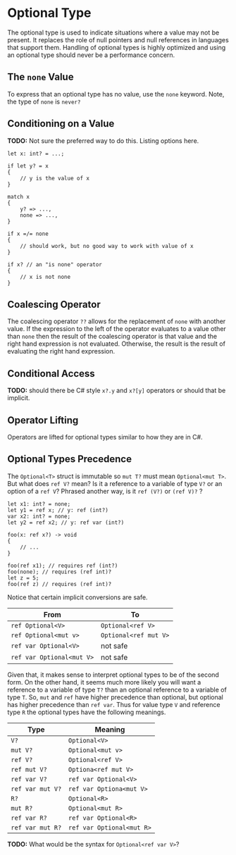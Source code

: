 # Optional Type

The optional type is used to indicate situations where a value may not be present. It replaces the role of null pointers and null references in languages that support them. Handling of optional types is highly optimized and using an optional type should never be a performance concern.

## The `none` Value

To express that an optional type has no value, use the `none` keyword. Note, the type of `none` is `never?`

## Conditioning on a Value

**TODO:** Not sure the preferred way to do this. Listing options here.

```adamant
let x: int? = ...;

if let y? = x
{
    // y is the value of x
}

match x
{
    y? => ...,
    none => ...,
}

if x =/= none
{
    // should work, but no good way to work with value of x
}

if x? // an "is none" operator
{
    // x is not none
}
```

## Coalescing Operator

The coalescing operator `??` allows for the replacement of `none` with another value. If the expression to the left of the operator evaluates to a value other than `none` then the result of the coalescing operator is that value and the right hand expression is not evaluated. Otherwise, the result is the result of evaluating the right hand expression.

## Conditional Access

**TODO:** should there be C# style `x?.y` and `x?[y]` operators or should that be implicit.

## Operator Lifting

Operators are lifted for optional types similar to how they are in C#.

## Optional Types Precedence

The `Optional<T>` struct is immutable so `mut T?` must mean `Optional<mut T>`. But what does `ref V?` mean? Is it a reference to a variable of type `V?` or an option of a `ref V`? Phrased another way, is it `ref (V?)` or `(ref V)?` ?

```adamant
let x1: int? = none;
let y1 = ref x; // y: ref (int?)
var x2: int? = none;
let y2 = ref x2; // y: ref var (int?)

foo(x: ref x?) -> void
{
    // ...
}

foo(ref x1); // requires ref (int?)
foo(none); // requires (ref int)?
let z = 5;
foo(ref z) // requires (ref int)?
```

Notice that certain implicit conversions are safe.

| From                      | To                    |
| ------------------------- | --------------------- |
| `ref Optional<V>`         | `Optional<ref V>`     |
| `ref Optional<mut v>`     | `Optional<ref mut V>` |
| `ref var Optional<V>`     | not safe              |
| `ref var Optional<mut V>` | not safe              |

Given that, it makes sense to interpret optional types to be of the second form. On the other hand, it seems much more likely you will want a reference to a variable of type `T?` than an optional reference to a variable of type `T`. So, `mut` and `ref` have higher precedence than optional, but optional has higher precedence than `ref var`.  Thus for value type `V` and reference type `R` the optional types have the following meanings.

| Type             | Meaning                   |
| ---------------- | ------------------------- |
| `V?`             | `Optional<V>`             |
| `mut V?`         | `Optional<mut v>`         |
| `ref V?`         | `Optional<ref V>`         |
| `ref mut V?`     | `Optiona<ref mut V>`      |
| `ref var V?`     | `ref var Optional<V>`     |
| `ref var mut V?` | `ref var Optiona<mut V>`  |
| `R?`             | `Optional<R>`             |
| `mut R?`         | `Optional<mut R>`         |
| `ref var R?`     | `ref var Optional<R>`     |
| `ref var mut R?` | `ref var Optional<mut R>` |

**TODO:** What would be the syntax for `Optional<ref var V>`?
